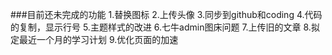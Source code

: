 ###目前还未完成的功能
1.替换图标
2.上传头像
3.同步到github和coding
4.代码的复制，显示行号
5.主题样式的改进
6.七牛admin图床问题
7.上传旧的文章
8.拟定最近一个月的学习计划
9.优化页面的加速